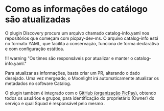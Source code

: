 # Como as informações do catálogo são atualizadas

O plugin Discovery procura um arquivo chamado catalog-info.yaml nos repositórios que começam com picpay-dev-ms. O arquivo catalog-info está no formato YAML, que facilita a conservação, funciona de forma declarativa e com configuração estática.

!!! warning "Os times são responsáveis por atualizar e manter o catalog-info.yaml."

Para atualizar as informações, basta criar um PR, alterando o dado desejado. Uma vez mergeado, o Moonlight irá automaticamente atualizar os metadados no software Catalog.

O plugin também é integrado com o [GitHub (organização PicPay)](https://github.com/PicPay), obtendo todos os usuários e grupos, para identificação do proprietário (Owner) do serviço e qual Squad é responsável pelo mesmo .
